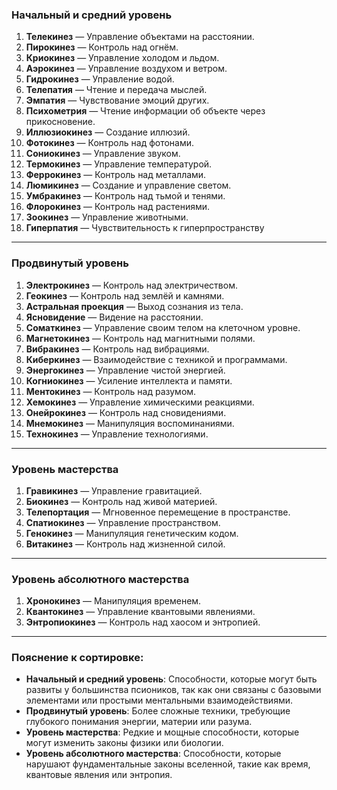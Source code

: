 ### **Начальный и средний уровень**

1. **Телекинез** — Управление объектами на расстоянии.
2. **Пирокинез** — Контроль над огнём.
3. **Криокинез** — Управление холодом и льдом.
4. **Аэрокинез** — Управление воздухом и ветром.
5. **Гидрокинез** — Управление водой.
6. **Телепатия** — Чтение и передача мыслей.
7. **Эмпатия** — Чувствование эмоций других.
8. **Психометрия** — Чтение информации об объекте через прикосновение.
9. **Иллюзиокинез** — Создание иллюзий.
10. **Фотокинез** — Контроль над фотонами.
11. **Сониокинез** — Управление звуком.
12. **Термокинез** — Управление температурой.
13. **Феррокинез** — Контроль над металлами.
14. **Люмикинез** — Создание и управление светом.
15. **Умбракинез** — Контроль над тьмой и тенями.
16. **Флорокинез** — Контроль над растениями.
17. **Зоокинез** — Управление животными.
18. **Гиперпатия** — Чувствительность к гиперпространству 

---

### **Продвинутый уровень**
  
1. **Электрокинез** — Контроль над электричеством.
2. **Геокинез** — Контроль над землёй и камнями.  
3. **Астральная проекция** — Выход сознания из тела.  
4. **Ясновидение** — Видение на расстоянии.  
5. **Соматкинез** — Управление своим телом на клеточном уровне.  
6. **Магнетокинез** — Контроль над магнитными полями.  
7. **Вибракинез** — Контроль над вибрациями.  
8. **Киберкинез** — Взаимодействие с техникой и программами.  
9. **Энергокинез** — Управление чистой энергией.  
10. **Когниокинез** — Усиление интеллекта и памяти.  
11. **Ментокинез** — Контроль над разумом.  
12. **Хемокинез** — Управление химическими реакциями.  
13. **Онейрокинез** — Контроль над сновидениями.  
14. **Мнемокинез** — Манипуляция воспоминаниями.  
15. **Технокинез** — Управление технологиями.

---

### **Уровень мастерства**

1. **Гравикинез** — Управление гравитацией.  
2. **Биокинез** — Контроль над живой материей.  
3. **Телепортация** — Мгновенное перемещение в пространстве.  
4. **Спатиокинез** — Управление пространством.  
5. **Генокинез** — Манипуляция генетическим кодом.  
6. **Витакинез** — Контроль над жизненной силой.

---

### **Уровень абсолютного мастерства**

1. **Хронокинез** — Манипуляция временем.  
2. **Квантокинез** — Управление квантовыми явлениями.  
3. **Энтропиокинез** — Контроль над хаосом и энтропией.

---

### **Пояснение к сортировке:**

- **Начальный и средний уровень**: Способности, которые могут быть развиты у большинства псиоников, так как они связаны с базовыми элементами или простыми ментальными взаимодействиями.
- **Продвинутый уровень**: Более сложные техники, требующие глубокого понимания энергии, материи или разума.
- **Уровень мастерства**: Редкие и мощные способности, которые могут изменить законы физики или биологии.
- **Уровень абсолютного мастерства**: Способности, которые нарушают фундаментальные законы вселенной, такие как время, квантовые явления или энтропия.